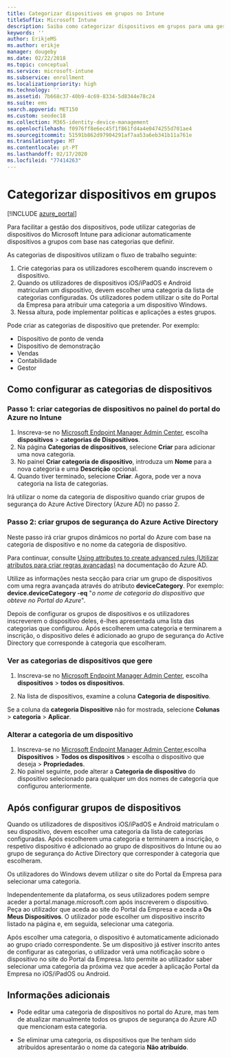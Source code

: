 ```yaml
---
title: Categorizar dispositivos em grupos no Intune
titleSuffix: Microsoft Intune
description: Saiba como categorizar dispositivos em grupos para uma gestão mais fácil.
keywords: ''
author: ErikjeMS
ms.author: erikje
manager: dougeby
ms.date: 02/22/2018
ms.topic: conceptual
ms.service: microsoft-intune
ms.subservice: enrollment
ms.localizationpriority: high
ms.technology: ''
ms.assetid: 7b668c37-40b9-4c69-8334-5d8344e78c24
ms.suite: ems
search.appverid: MET150
ms.custom: seodec18
ms.collection: M365-identity-device-management
ms.openlocfilehash: f0976ff8e6ec45f1f861fd4a4e0474255d701ae4
ms.sourcegitcommit: 51591b862d97904291af7aa53a6eb341b11a761e
ms.translationtype: MT
ms.contentlocale: pt-PT
ms.lasthandoff: 02/17/2020
ms.locfileid: "77414263"
---
```

# <a name="categorize-devices-into-groups"></a>Categorizar dispositivos em grupos

[!INCLUDE [azure_portal](../includes/azure_portal.md)]

Para facilitar a gestão dos dispositivos, pode utilizar categorias de dispositivos do Microsoft Intune para adicionar automaticamente dispositivos a grupos com base nas categorias que definir.

As categorias de dispositivos utilizam o fluxo de trabalho seguinte:
1. Crie categorias para os utilizadores escolherem quando inscrevem o dispositivo.
2. Quando os utilizadores de dispositivos iOS/iPadOS e Android matriculam um dispositivo, devem escolher uma categoria da lista de categorias configuradas. Os utilizadores podem utilizar o site do Portal da Empresa para atribuir uma categoria a um dispositivo Windows.
3. Nessa altura, pode implementar políticas e aplicações a estes grupos.

Pode criar as categorias de dispositivo que pretender. Por exemplo:
- Dispositivo de ponto de venda
- Dispositivo de demonstração
- Vendas
- Contabilidade
- Gestor

## <a name="how-to-configure-device-categories"></a>Como configurar as categorias de dispositivos

### <a name="step-1-create-device-categories-on-the-intune-blade-of-the-azure-portal"></a>Passo 1: criar categorias de dispositivos no painel do portal do Azure no Intune
1. Inscreva-se no [Microsoft Endpoint Manager Admin Center](https://go.microsoft.com/fwlink/?linkid=2109431), escolha **dispositivos** > **categorias de Dispositivos**.
2. Na página **Categorias de dispositivos**, selecione **Criar** para adicionar uma nova categoria.
3. No painel **Criar categoria de dispositivo**, introduza um **Nome** para a nova categoria e uma **Descrição** opcional.
4. Quando tiver terminado, selecione **Criar**. Agora, pode ver a nova categoria na lista de categorias.

Irá utilizar o nome da categoria de dispositivo quando criar grupos de segurança do Azure Active Directory (Azure AD) no passo 2.

### <a name="step-2-create-azure-active-directory-security-groups"></a>Passo 2: criar grupos de segurança do Azure Active Directory
Neste passo irá criar grupos dinâmicos no portal do Azure com base na categoria de dispositivo e no nome da categoria de dispositivo.

Para continuar, consulte [Using attributes to create advanced rules (Utilizar atributos para criar regras avançadas)](https://azure.microsoft.com/documentation/articles/active-directory-accessmanagement-groups-with-advanced-rules/#using-attributes-to-create-rules-for-device-objects) na documentação do Azure AD.

Utilize as informações nesta secção para criar um grupo de dispositivos com uma regra avançada através do atributo **deviceCategory**. Por exemplo: **device.deviceCategory -eq** "*o nome de categoria do dispositivo que obteve no Portal do Azure*".

Depois de configurar os grupos de dispositivos e os utilizadores inscreverem o dispositivo deles, é-lhes apresentada uma lista das categorias que configurou. Após escolherem uma categoria e terminarem a inscrição, o dispositivo deles é adicionado ao grupo de segurança do Active Directory que corresponde à categoria que escolheram.

### <a name="view-the-categories-of-devices-that-you-manage"></a>Ver as categorias de dispositivos que gere

1. Inscreva-se no [Microsoft Endpoint Manager Admin Center](https://go.microsoft.com/fwlink/?linkid=2109431), escolha **dispositivos** > **todos os dispositivos**.

2. Na lista de dispositivos, examine a coluna **Categoria de dispositivo**.

Se a coluna da **categoria Dispositivo** não for mostrada, selecione **Colunas** > **categoria** > **Aplicar**.

### <a name="change-the-category-of-a-device"></a>Alterar a categoria de um dispositivo

1. Inscreva-se no [Microsoft Endpoint Manager Admin Center,](https://go.microsoft.com/fwlink/?linkid=2109431)escolha **Dispositivos** > **Todos os dispositivos** > escolha o dispositivo que deseja > **Propriedades**.
2. No painel seguinte, pode alterar a **Categoria de dispositivo** do dispositivo selecionado para qualquer um dos nomes de categoria que configurou anteriormente.

## <a name="after-you-configure-device-groups"></a>Após configurar grupos de dispositivos

Quando os utilizadores de dispositivos iOS/iPadOS e Android matriculam o seu dispositivo, devem escolher uma categoria da lista de categorias configuradas. Após escolherem uma categoria e terminarem a inscrição, o respetivo dispositivo é adicionado ao grupo de dispositivos do Intune ou ao grupo de segurança do Active Directory que corresponder à categoria que escolheram.

Os utilizadores do Windows devem utilizar o site do Portal da Empresa para selecionar uma categoria.

Independentemente da plataforma, os seus utilizadores podem sempre aceder a portal.manage.microsoft.com após inscreverem o dispositivo. Peça ao utilizador que aceda ao site do Portal da Empresa e aceda a **Os Meus Dispositivos**. O utilizador pode escolher um dispositivo inscrito listado na página e, em seguida, selecionar uma categoria.

Após escolher uma categoria, o dispositivo é automaticamente adicionado ao grupo criado correspondente. Se um dispositivo já estiver inscrito antes de configurar as categorias, o utilizador verá uma notificação sobre o dispositivo no site do Portal da Empresa. Isto permite ao utilizador saber selecionar uma categoria da próxima vez que aceder à aplicação Portal da Empresa no iOS/iPadOS ou Android.

## <a name="further-information"></a>Informações adicionais
- Pode editar uma categoria de dispositivos no portal do Azure, mas tem de atualizar manualmente todos os grupos de segurança do Azure AD que mencionam esta categoria.

- Se eliminar uma categoria, os dispositivos que lhe tenham sido atribuídos apresentarão o nome da categoria **Não atribuído**.
